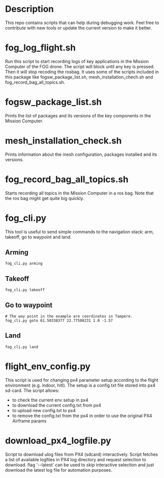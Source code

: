 # Description

This repo contains scripts that can help during debugging work.
Feel free to contribute with new tools or update the current version to make it better.

# fog_log_flight.sh
Run this script to start recording logs of key applications in the Mission Computer of the FOG drone.
The script will block until any key is pressed. Then it will stop recoding the rosbag.
It uses some of the scripts included in this package like fogsw_package_list.sh, mesh_installation_chech.sh and fog_record_bag_all_topics.sh.

# fogsw_package_list.sh
Prints the list of packages and its versions of the key components in the Mission Computer.

# mesh_installation_check.sh
Prints information about the mesh configuration, packages installed and its versions.

# fog_record_bag_all_topics.sh
Starts recording all topics in the Mission Computer in a ros bag. Note that the ros bag might get quite big quickly.

# fog_cli.py
This tool is useful to send simple commands to the navigation stack: arm, takeoff, go to waypoint and land.

## Arming
```
fog_cli.py arming
```

## Takeoff
```
fog_cli.py takeoff
```

## Go to waypoint
```
# The way point in the example are coordinates in Tampere.
fog_cli.py goto 61.50338377 23.77508231 1.0 -1.57
```

## Land

```
fog_cli.py land
```

# flight_env_config.py
This script is used for changing px4 parameter setup according to the flight environment (e.g. indoor, hitl). The setup is a config.txt file stored into px4 sd-card.
The script allows:
 - to check the current env setup in px4
 - to download the current config.txt from px4
 - to upload new config.txt to px4
 - to remove the config.txt from the px4 in order to use the original PX4 Airframe params

# download_px4_logfile.py
Script to download ulog files from PX4 (sdcard) interactively. Script fetches a list of available logfiles in PX4 log directory and request selection to download. flag '--latest' can be used to skip interactive selection and just download the latest log file for automation purposes.
